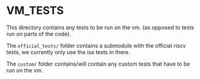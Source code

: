 # VM_TESTS

This directory contains any tests to be run on the vm.
(as opposed to tests run on parts of the code).

The `official_tests/` folder contains a submodule with
the official riscv tests, we currently only use the isa
tests in there.

The `custom/` folder contains/will contain any custom tests
that have to be run on the vm.
